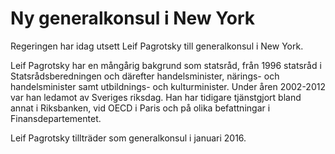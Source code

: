 # Ny generalkonsul i New York

Regeringen har idag utsett Leif Pagrotsky till generalkonsul i New York.

Leif Pagrotsky har en mångårig bakgrund som statsråd, från 1996 statsråd i Statsrådsberedningen och därefter handelsminister, närings- och handelsminister samt utbildnings- och kulturminister. Under åren 2002-2012 var han ledamot av Sveriges riksdag. Han har tidigare tjänstgjort bland annat i Riksbanken, vid OECD i Paris och på olika befattningar i Finansdepartementet.

Leif Pagrotsky tillträder som generalkonsul i januari 2016.
